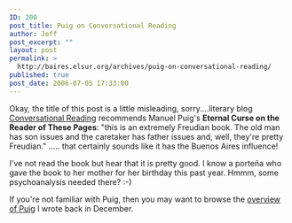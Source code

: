 ```yaml
---
ID: 200
post_title: Puig on Conversational Reading
author: Jeff
post_excerpt: ""
layout: post
permalink: >
  http://baires.elsur.org/archives/puig-on-conversational-reading/
published: true
post_date: 2006-07-05 17:33:00
---
```

Okay, the title of this post is a little misleading, sorry....literary blog <a href="http://esposito.typepad.com/con_read/2006/07/eternal_curse_o.html">Conversational Reading</a> recommends Manuel Puig's <strong>Eternal Curse on the Reader of These Pages</strong>: "this is an extremely Freudian book. The old man has son issues and the caretaker has father issues and, well, they're pretty Freudian." ..... that certainly sounds like it has the Buenos Aires influence!

I've not read the book but hear that it is pretty good. I know a porte&#241;a who gave the book to her mother for her birthday this past year. Hmmm, some psychoanalysis needed there? :-)

If you're not familiar with Puig, then you may want to browse the <a href="http://baires.elsur.org/archives/manuel-puig/">overview of Puig</a> I wrote back in December.